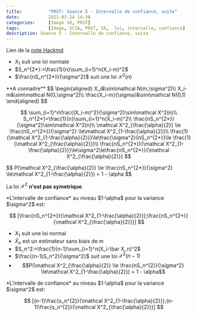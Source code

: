 ```yaml
---
title:          "PRST: Seance 5 - Intervalle de confiance, suite"
date:           2021-03-24 14:30
categories:     [Image S8, PRST]
tags:           [Image, SCIA, PRST, S8,  loi, intervalle, confiance]
description: Seance 5 - Intervalle de confiance, suite
---
```

Lien de la [note Hackmd](https://hackmd.io/@lemasymasa/B1G7eT_Vu)

- $X_1$ suit une loi normale
- $S_n^{2*}:=\frac{1}{n}\sum_{i=1}^n(X_i-m)^2$
- $\frac{nS_n^{2*}}{\sigma^2}$ suit une loi $\mathcal X^2(n)$

<div class="alert alert-danger" role="alert" markdown="1">
**A connaitre**
$$
\begin{aligned}
X_i&\sim\mathcal N(m,\sigma^2)\\
X_i-m&\sim\mathcal N(0,\sigma^2)\\
\frac{X_i-m}{\sigma}&\sim\mathcal N(0,1)
\end{aligned}
$$
</div>

$$
\sum_{i=1}^n\frac{(X_i-m)^2}{\sigma^2}\sim\mathcal X^2(n)\\
S_n^{2*}=\frac{1}{n}\sum_{i=1}^n(X_i-m)^2\\
\frac{nS_n^{2*}}{\sigma^2}\sim\mathcal X^2(n)\\
\mathcal X^2_{\frac{\alpha}{2}} \le \frac{nS_n^{2*}}{\sigma^2} \le\mathcal X^2_{1-\frac{\alpha}{2}}\\
\frac{1}{\mathcal X^2_{1-\frac{\alpha}{2}}}\le\frac{\sigma^2}{nS_n^{2*}}\le \frac{1}{\mathcal X^2_{\frac{\alpha}{2}}}\\
\frac{nS_n^{2*}}{\mathcal X^2_{1-\frac{\alpha}{2}}}\le\sigma^2\le\frac{nS_n^{2*}}{\mathcal X^2_{\frac{\alpha}{2}}}
$$

<div class="alert alert-warning" role="alert" markdown="1">
$$
P(\mathcal X^2_{\frac{\alpha}{2}} \le \frac{nS_n^{2*}}{\sigma^2} \le\mathcal X^2_{1-\frac{\alpha}{2}}) = 1 - \alpha
$$

La loi $\mathcal X^2$ **n'est pas symetrique**.
</div>

<div class="alert alert-info" role="alert" markdown="1">
*L'intervalle de confiance* au niveau $1-\alpha$ pour la variance $\sigma^2$ est:

$$
[\frac{nS_n^{2*}}{\mathcal X^2_{1-\frac{\alpha}{2}}};\frac{nS_n^{2*}}{\mathcal X^2_{\frac{\alpha}{2}}}]
$$

</div>

- $X_1$ suit une loi normal
- $\bar X_n$ est un estimateur sans biais de $m$
- $S_n^2:=\frac{1}{n-1}\sum_{i=1}^n(X_i-\bar X_n)^2$
- $\frac{(n-1)S_n^2}{\sigma^2}$ suit une loi $\mathcal X^2(n-1)$
- $$P(\mathcal X^2_{\frac{\alpha}{2}} \le \frac{nS_n^{2}}{\sigma^2} \le\mathcal X^2_{1-\frac{\alpha}{2}}) = 1 - \alpha$$

<div class="alert alert-info" role="alert" markdown="1">
*L'intervalle de confiance* au niveau $1-\alpha$ pour la variance $\sigma^2$ est:

$$
[(n-1)\frac{s_n^{2}}{\mathcal X^2_{1-\frac{\alpha}{2}}};(n-1)\frac{s_n^{2}}{\mathcal X^2_{\frac{\alpha}{2}}}]
$$

</div>
